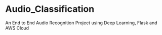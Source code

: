 # Audio_Classification
An End to End Audio Recognition Project using Deep Learning, Flask and AWS Cloud
